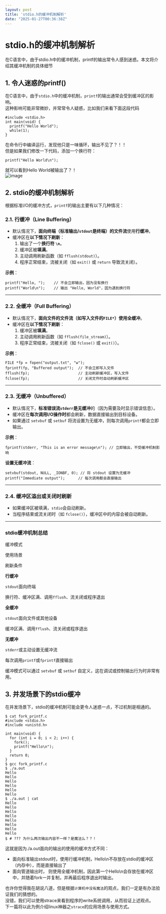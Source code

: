 ```yaml
---
layout: post
title: 'stdio.h的缓冲机制解析'
date: "2025-01-27T00:36:38Z"
---
```

stdio.h的缓冲机制解析
==============

在C语言中，由于stdio.h中的缓冲机制，printf的输出常令人感到迷惑。本文将介绍其缓冲机制的具体细节

1\. 令人迷惑的printf()
-----------------

在C语言中，由于`stdio.h`中的缓冲机制，`printf`的输出通常会受到缓冲区的影响。  
这种影响可能非常微妙，并常常令人疑惑，比如我们来看下面这段代码

    #include <stdio.h>
    int main(void) {
      printf("Hello World");
      while(1);
    }
    

在命令行中编译运行，发现他只是一味循环，输出不见了？！！  
但是如果我们修改一下代码，添加一个换行符：

    printf("Hello World\n");
    

就可以看到Hello World被输出了？！  
![image](https://img2024.cnblogs.com/blog/3320890/202501/3320890-20250126115208800-1523328242.jpg)

2\. stdio的缓冲机制解析
----------------

根据标准I/O的缓冲方式，`printf`的输出主要有以下几种情况：

### 2.1. **行缓冲（Line Buffering）**

*   默认情况下，**面向终端（标准输出/`stdout`是终端）的文件流**使用**行缓冲**。
*   缓冲区在**以下情况下刷新**：
    1.  输出了一个**换行符 `\n`**。
    2.  缓冲区被**填满**。
    3.  主动调用刷新函数（如 `fflush(stdout)`）。
    4.  程序正常结束，流被关闭（如 `exit()` 或 `return` 导致流关闭）。

**示例**：

    printf("Hello, ");    // 不会立即输出，因为没有换行
    printf("World\n");    // 输出 "Hello, World"，因为遇到换行符
    

* * *

### 2.2. **全缓冲（Full Buffering）**

*   默认情况下，**面向文件的文件流（如写入文件的`FILE*`）**使用**全缓冲**。
*   缓冲区在**以下情况下刷新**：
    1.  缓冲区被**填满**。
    2.  主动调用刷新函数（如 `fflush(file_stream)`）。
    3.  程序正常结束，流被关闭（如 `fclose()` 或 `exit()`）。

**示例**：

    FILE *fp = fopen("output.txt", "w");
    fprintf(fp, "Buffered output");  // 不会立即写入文件
    fflush(fp);                      // 主动刷新缓冲区，写入文件
    fclose(fp);                      // 关闭文件时自动刷新缓冲区
    

* * *

### 2.3. **无缓冲（Unbuffered）**

*   默认情况下，**标准错误流`stderr`**是**无缓冲**的（因为需要及时显示错误信息）。
*   缓冲区在**每次调用I/O操作时**都会刷新，数据直接输出到目标设备。
*   如果通过 `setvbuf` 或 `setbuf` 将流设置为无缓冲，则每次调用`printf`都会立即输出。

**示例**：

    fprintf(stderr, "This is an error message\n"); // 立即输出，不受缓冲机制影响
    

**设置无缓冲流**：

    setvbuf(stdout, NULL, _IONBF, 0); // 将 stdout 设置为无缓冲
    printf("Immediate output");      // 每次调用都会直接输出
    

* * *

### 2.4. **缓冲区溢出或关闭时刷新**

*   如果缓冲区被填满，`stdio`会自动刷新。
*   当程序结束或流关闭时（如 `fclose()`），缓冲区中的内容会被自动刷新。

* * *

### stdio缓冲机制总结

缓冲模式

使用场景

刷新条件

**行缓冲**

`stdout`面向终端

换行符、缓冲区满、调用`fflush`、流关闭或程序退出

**全缓冲**

`stdout`面向文件或其他设备

缓冲区满、调用`fflush`、流关闭或程序退出

**无缓冲**

`stderr`或主动设置无缓冲流

每次调用`printf`或`fprintf`直接输出

缓冲模式可以通过 `setvbuf` 或 `setbuf` 自定义，这在调试或控制输出行为时非常有用。

3\. 并发场景下的stdio缓冲
-----------------

在并发场景下，stdio的缓冲机制可能会更令人迷惑一点，不过机制是相通的。

    $ cat fork_printf.c
    #include <stdio.h>
    #include <unistd.h>
    
    int main(void) {
      for (int i = 0; i < 2; i++) {
        fork();
        printf("Hello\n");
      }
      return 0;
    }
    $ gcc fork_printf.c
    $ ./a.out
    Hello
    Hello
    Hello
    Hello
    Hello
    Hello
    $ ./a.out | cat
    Hello
    Hello
    Hello
    Hello
    Hello
    Hello
    Hello
    Hello
    $ # ??? 为什么两次输出内容不一样？是魔法么？？！
    

这就是因为./a.out面向的输出的使用的缓冲方式不同：

*   面向标准输出stdout时，使用行缓冲机制，Hello\\n不存放在stdio的缓冲区（内存中），而是直接输出了
*   面向管道输出时， 则使用全缓冲机制，因此第一个Hello\\n会存放在缓冲区中，并随着fork一并复制，并再最后程序退出时输出。

也许你觉得我在胡说八道，但是根据`计算机中没有魔法`的观点，我们一定是有办法验证我们的猜想的。  
没错，我们可以使用strace来看到程序的write系统调用，从而验证上述观点。  
下一篇将以此为例介绍linux神器之`strace`的应用场景与使用方式。